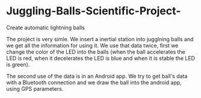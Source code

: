 # Juggling-Balls-Scientific-Project-
Create automatic lightning balls

The project is very simle. We insert a inertial station into jugglning balls and we get all the information for using it. We use that data twice, first we change the color of the LED into the balls (when the ball accelerates the LED is red, when it decelerates the LED is blue and when it is stable the LED is green).

The second use of the data is in an Android app. We try to get ball's data with a Bluetooth connection and we draw the ball into the android app, using GPS parameters.
